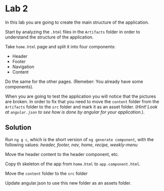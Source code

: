 # Lab 2

In this lab you are going to create the main structure of the application.

Start by analyzing the `.html` files in the `Artifacts` folder in order to understand the structure of the application.

Take `home.html` page and split it into four components:

- Header
- Footer
- Navigation
- Content

Do the same for the other pages. (Remeber: You already have some components).

When you are going to test the application you will notice that the pictures are broken. In order to fix that you  need to move the `content` folder from the `Artifacts` folder to the `src` folder and mark it as an asset folder.
 (*Hint! Look at `angular.json` to see how is done by  angular for your application.*).

## Solution

Run `ng g c`, which is the short version of `ng generate component`, with the following values: *header, footer, nav, home, recipe, weekly-menu*

Move the header content to the header component, etc.

Copy th skeleton of the app from `home.html` to `app.component.html`.

Move the `content` folder to the `src` folder

Update angular.json to use this new folder as an assets folder.
